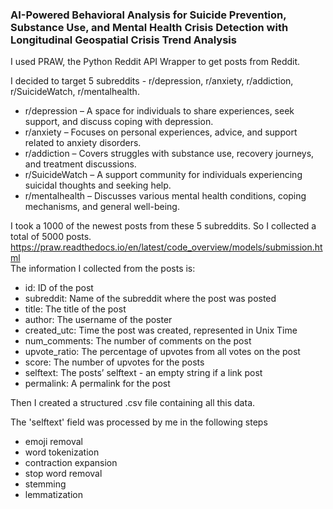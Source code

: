 ### AI-Powered Behavioral Analysis for Suicide Prevention, Substance Use, and Mental Health Crisis Detection with Longitudinal Geospatial Crisis Trend Analysis

I used  PRAW, the Python Reddit API Wrapper to get posts from Reddit.   

I decided to target 5 subreddits - r/depression, r/anxiety, r/addiction, r/SuicideWatch, r/mentalhealth.  
- r/depression – A space for individuals to share experiences, seek support, and discuss coping with depression.  
- r/anxiety – Focuses on personal experiences, advice, and support related to anxiety disorders.  
- r/addiction – Covers struggles with substance use, recovery journeys, and treatment discussions.  
- r/SuicideWatch – A support community for individuals experiencing suicidal thoughts and seeking help.  
- r/mentalhealth – Discusses various mental health conditions, coping mechanisms, and general well-being.  

I took a 1000 of the newest posts from these 5 subreddits. So I collected a total of 5000 posts.    
https://praw.readthedocs.io/en/latest/code_overview/models/submission.html  
The information I collected from the posts is: 
- id: ID of the post  
- subreddit: Name of the subreddit where the post was posted  
- title: The title of the post  
- author: The username of the poster  
- created_utc: Time the post was created, represented in Unix Time  
- num_comments: The number of comments on the post  
- upvote_ratio: The percentage of upvotes from all votes on the post  
- score: The number of upvotes for the posts  
- selftext: The posts’ selftext - an empty string if a link post  
- permalink: A permalink for the post 

Then I created a structured .csv file containing all this data.

The 'selftext' field was processed by me in the following steps 
- emoji removal
- word tokenization
- contraction expansion
- stop word removal
- stemming
- lemmatization
